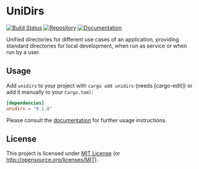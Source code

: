 # UniDirs

[![Build Status][build-img]][build-url]
[![Repository][crates-img]][crates-url]
[![Documentation][doc-img]][doc-url]

[build-img]: https://img.shields.io/github/actions/workflow/status/dnaka91/unidirs/ci.yml?branch=main&style=for-the-badge
[build-url]: https://github.com/dnaka91/unidirs/actions?query=workflow%3ACI
[crates-img]: https://img.shields.io/crates/v/unidirs?style=for-the-badge
[crates-url]: https://crates.io/crates/unidirs
[doc-img]: https://img.shields.io/badge/docs.rs-unidirs-4d76ae?style=for-the-badge
[doc-url]: https://docs.rs/unidirs

Unified directories for different use cases of an application, providing standard directories for
local development, when run as service or when run by a user.

## Usage

Add `unidirs` to your project with `cargo add unidirs` (needs [cargo-edit]) or add it manually to
your `Cargo.toml`:

```toml
[dependencies]
unidirs = "0.1.0"
```

Please consult the [documentation][doc-url] for further usage instructions.

## License

This project is licensed under [MIT License](LICENSE) (or <http://opensource.org/licenses/MIT>).
